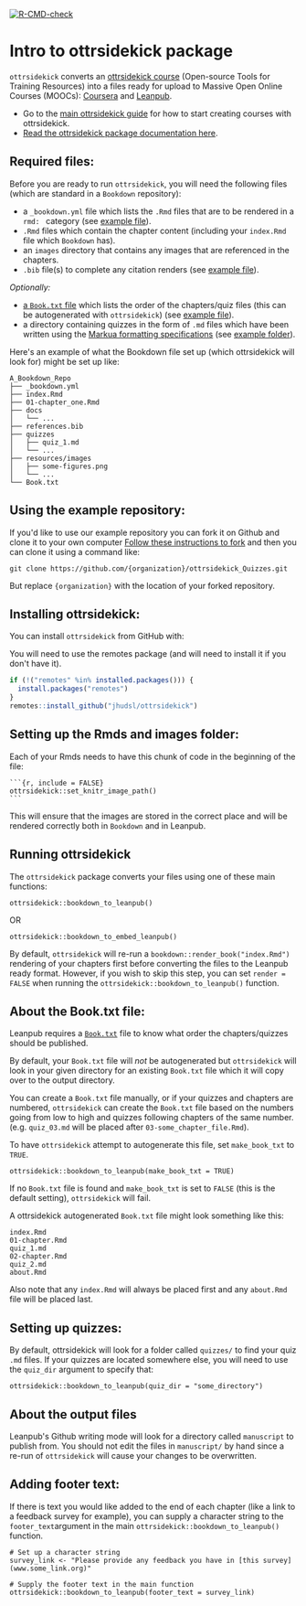 
<!-- badges: start -->

[![R-CMD-check](https://github.com/jhudsl/ottrsidekick/workflows/R-CMD-check/badge.svg)](https://github.com/jhudsl/ottrsidekick/actions)
<!-- badges: end -->

<!-- README.md is generated from README.Rmd. Please edit that file -->

# Intro to ottrsidekick package

`ottrsidekick` converts an [ottrsidekick course](https://github.com/jhudsl/ottrsidekick_Template/wiki) (Open-source Tools for Training Resources) into a files ready for upload to Massive Open Online Courses (MOOCs): [Coursera](https://www.coursera.org/) and [Leanpub](https://leanpub.com/).

- Go to the [main ottrsidekick guide](https://github.com/jhudsl/ottrsidekick_Template/wiki) for how to start creating courses with ottrsidekick.
- [Read the ottrsidekick package documentation here](https://jhudatascience.org/ottrsidekick/docs/index.html).

## Required files:

Before you are ready to run `ottrsidekick`, you will need the following files (which are standard in a `Bookdown` repository):  
- a `_bookdown.yml` file which lists the `.Rmd` files that are to be rendered in a `rmd: ` category (see [example file](https://github.com/jhudsl/ottrsidekick_Quizzes/blob/main/_bookdown.yml)).
- `.Rmd` files which contain the chapter content (including your `index.Rmd` file which `Bookdown` has).
- an `images` directory that contains any images that are referenced in the chapters.
- `.bib` file(s) to complete any citation renders (see [example file](https://github.com/jhudsl/ottrsidekick_Quizzes/blob/main/book.bib)).

_Optionally:_
- [a `Book.txt` file](https://leanpub.com/lfm/read#leanpub-auto-booktxt-sampletxt-and-manuscript-files) which lists the order of the chapters/quiz files (this can be autogenerated with `ottrsidekick`) (see [example file](https://github.com/jhudsl/ottrsidekick_Quizzes/blob/main/Book.txt)).
- a directory containing quizzes in the form of `.md` files which have been written using the [Markua formatting specifications](https://leanpub.com/markua/read#leanpub-auto-quizzes-and-exercises) (see [example folder](https://github.com/jhudsl/ottrsidekick_Quizzes/tree/main/quizzes)).

Here's an example of what the Bookdown file set up (which ottrsidekick will look for) might be set up like:
```
A_Bookdown_Repo
├── _bookdown.yml
├── index.Rmd
├── 01-chapter_one.Rmd
├── docs
│   └── ...
├── references.bib
├── quizzes
│   ├── quiz_1.md
│   └── ...
├── resources/images
│   ├── some-figures.png
│   └── ...
└── Book.txt
```

## Using the example repository:

If you'd like to use our example repository you can fork it on Github and clone it to your own computer
[Follow these instructions to fork](https://docs.github.com/en/get-started/quickstart/fork-a-repo#forking-a-repository) and then you can clone it using a command like:  

```{sh}
git clone https://github.com/{organization}/ottrsidekick_Quizzes.git
```
But replace `{organization}` with the location of your forked repository.

## Installing ottrsidekick:

You can install `ottrsidekick` from GitHub with:

You will need to use the remotes package (and will need to install it if you don't have it).
``` r
if (!("remotes" %in% installed.packages())) {
  install.packages("remotes")
}
remotes::install_github("jhudsl/ottrsidekick")
```

## Setting up the Rmds and images folder:

Each of your Rmds needs to have this chunk of code in the beginning of the file:

`````{r}
```{r, include = FALSE}
ottrsidekick::set_knitr_image_path()
```
`````
This will ensure that the images are stored in the correct place and will be rendered correctly both in `Bookdown` and in Leanpub.

## Running ottrsidekick

The `ottrsidekick` package converts your files using one of these main functions:

```{r}
ottrsidekick::bookdown_to_leanpub()
```

OR 

```{r}
ottrsidekick::bookdown_to_embed_leanpub()
```

By default, `ottrsidekick` will re-run a `bookdown::render_book("index.Rmd")` rendering of your chapters first before converting the files to the Leanpub ready format.
However, if you wish to skip this step, you can set `render = FALSE` when running the `ottrsidekick::bookdown_to_leanpub()` function.

## About the Book.txt file:

Leanpub requires a [`Book.txt`](https://leanpub.com/lfm/read#leanpub-auto-booktxt-sampletxt-and-manuscript-files) file to know what order the chapters/quizzes should be published.

By default, your `Book.txt` file will _not_ be autogenerated but `ottrsidekick` will look in your given directory for an existing `Book.txt` file which it will copy over to the output directory.

You can create a `Book.txt` file manually, or if your quizzes and chapters are numbered, `ottrsidekick` can create the `Book.txt` file based on the numbers going from low to high and quizzes following chapters of the same number.
(e.g. `quiz_03.md` will be placed after `03-some_chapter_file.Rmd`).

To have `ottrsidekick` attempt to autogenerate this file, set `make_book_txt` to `TRUE`.

```{r}
ottrsidekick::bookdown_to_leanpub(make_book_txt = TRUE)
```

If no `Book.txt` file is found and `make_book_txt` is set to `FALSE` (this is the default setting), `ottrsidekick` will fail.

A ottrsidekick autogenerated `Book.txt` file might look something like this:
```
index.Rmd
01-chapter.Rmd
quiz_1.md
02-chapter.Rmd
quiz_2.md
about.Rmd
```
Also note that any `index.Rmd` will always be placed first and any `about.Rmd` file will be placed last.

## Setting up quizzes:

By default, ottrsidekick will look for a folder called `quizzes/` to find your quiz `.md` files.
If your quizzes are located somewhere else, you will need to use the `quiz_dir` argument to specify that:

```{r}
ottrsidekick::bookdown_to_leanpub(quiz_dir = "some_directory")
```

## About the output files

Leanpub's Github writing mode will look for a directory called `manuscript` to publish from.
You should not edit the files in `manuscript/` by hand since a re-run of `ottrsidekick` will cause your changes to be overwritten.

## Adding footer text:

If there is text you would like added to the end of each chapter (like a link to a feedback survey for example), you can supply a character string to the `footer_text`argument in the main `ottrsidekick::bookdown_to_leanpub()` function.

```{r}
# Set up a character string
survey_link <- "Please provide any feedback you have in [this survey](www.some_link.org)"

# Supply the footer text in the main function
ottrsidekick::bookdown_to_leanpub(footer_text = survey_link)
```
